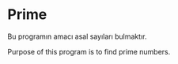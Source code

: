 # Prime

Bu programın amacı asal sayıları bulmaktır.

Purpose of this program is to find prime numbers.